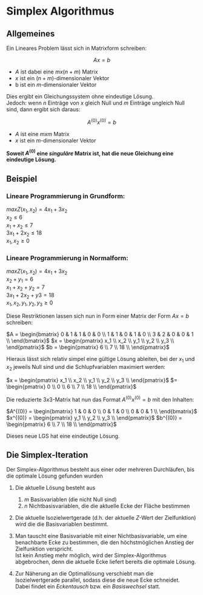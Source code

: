 # Simplex Algorithmus

## Allgemeines
Ein Lineares Problem lässt sich in Matrixform schreiben:

$$
Ax=b
$$

- $A$ ist dabei eine $m x (n+m)$ Matrix  
- $x$ ist ein $(n + m)$-dimensionaler Vektor  
- b ist ein $m$-dimensionaler Vektor

Dies ergibt ein Gleichungssystem ohne eindeutige Lösung.  
Jedoch: wenn $n$ Einträge von $x$ gleich Null und $m$ Einträge ungleich Null sind, dann ergibt sich daraus:

$$
A^{(0)}x^{(0)}=b
$$

- $A$ ist eine $m x m$ Matrix
- $x$ ist ein $m$-dimensionaler Vektor

**Soweit $A^{(0)}$ eine *singuläre* Matrix ist, hat die neue Gleichung eine eindeutige Lösung.**

## Beispiel

### Lineare Programmierung in Grundform:

$maxZ(x_1, x_2) = 4x_1 + 3x_2$  
$x_2 ≤ 6$  
$x_1 + x_2 ≤ 7$  
$3x_1 + 2x_2 ≤ 18$  
$x_1, x_2 ≥ 0$  

### Lineare Programmierung in Normalform:

$maxZ(x_1, x_2) = 4x_1 + 3x_2$  
$x_2 + y_1 = 6$  
$x_1 + x_2 + y_2 = 7$  
$3x_1 + 2x_2 + y3 = 18$  
$x_1, x_2, y_1, y_2, y_3 ≥ 0$

Diese Restriktionen lassen sich nun in Form einer Matrix der Form $Ax = b$ schreiben:

$A = \begin{bmatrix}
0 & 1 & 1 & 0 & 0 \\ 
1 & 1 & 0 & 1 & 0 \\ 
3 & 2 & 0 & 0 & 1 \\ 
\end{bmatrix}$
$x = \begin{pmatrix}
x_1 \\
x_2 \\
y_1 \\
y_2 \\
y_3 \\
\end{pmatrix}$
$b = \begin{pmatrix}
6 \\
7 \\
18 \\
\end{pmatrix}$

Hieraus lässt sich relativ simpel eine gültige Lösung ableiten, bei der $x_1$ und $x_2$ jeweils Null sind und die Schlupfvariablen maximiert werden:

$x = \begin{pmatrix}
x_1 \\
x_2 \\
y_1 \\
y_2 \\
y_3 \\
\end{pmatrix}$
$= \begin{pmatrix}
0 \\
0 \\
6 \\
7 \\
18 \\
\end{pmatrix}$

Die reduzierte $3 x 3$-Matrix hat nun das Format $A^{(0)}x^{(0)} = b$ mit den Inhalten:

$A^{(0)} = \begin{bmatrix}
1 & 0 & 0 \\ 
0 & 1 & 0 \\ 
0 & 0 & 1 \\ 
\end{bmatrix}$
$x^{(0)} = \begin{pmatrix}
y_1 \\
y_2 \\
y_3 \\
\end{pmatrix}$
$b^{(0)} = \begin{pmatrix}
6 \\
7 \\
18 \\
\end{pmatrix}$

Dieses neue LGS hat eine eindeutige Lösung.

## Die Simplex-Iteration
Der Simplex-Algorithmus besteht aus einer oder mehreren Durchläufen, bis die optimale Lösung gefunden wurden  

1.  Die aktuelle Lösung besteht aus

    1.  $m$ Basisvariablen (die nicht Null sind)
    2.  $n$ Nichtbasisvariablen, die die aktuelle Ecke der Fläche bestimmen

2.  Die aktuelle Isozielwertgerade (d.h. der aktuelle $Z$-Wert der Zielfunktion) wird die die Basisvariablen bestimmt.
3.  Man tauscht eine Basisvariable mit einer Nichtbasisvariable, um eine benachbarte Ecke zu bestimmen, die den höchstmöglichen Anstieg der Zielfunktion verspricht.  
    Ist kein Anstieg mehr möglich, wird der Simplex-Algorithmus abgebrochen, denn die aktuelle Ecke liefert bereits die optimale Lösung.
4. Zur Näherung an die Optimallösung verschiebt man die Isozielwertgerade parallel, sodass diese die neue Ecke schneidet.  
    Dabei findet ein *Eckentausch* bzw. ein *Basiswechsel* statt.